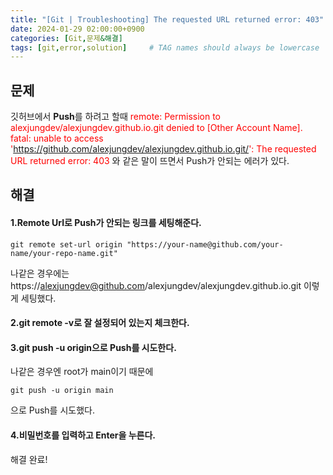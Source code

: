 ```yaml
---
title: "[Git | Troubleshooting] The requested URL returned error: 403"
date: 2024-01-29 02:00:00+0900
categories: [Git,문제&해결]
tags: [git,error,solution]     # TAG names should always be lowercase
---
```

## **문제**

깃허브에서 **Push**를 하려고 할때 <span style="color:red">remote: Permission to alexjungdev/alexjungdev.github.io.git denied to [Other Account Name].
fatal: unable to access 'https://github.com/alexjungdev/alexjungdev.github.io.git/': The requested URL returned error: 403</span> 와 같은 말이 뜨면서 Push가 안되는 에러가 있다.

## **해결**

#### **1.Remote Url로 Push가 안되는 링크를 세팅해준다.**
```
git remote set-url origin "https://your-name@github.com/your-name/your-repo-name.git"
```
나같은 경우에는 https://alexjungdev@github.com/alexjungdev/alexjungdev.github.io.git 이렇게 세팅했다.

#### **2.git remote -v로 잘 설정되어 있는지 체크한다.**

#### **3.git push -u origin으로 Push를 시도한다.**
나같은 경우엔 root가 main이기 때문에
```
git push -u origin main
```
으로 Push를 시도했다.

#### **4.비밀번호를 입력하고 Enter을 누른다.**
해결 완료!
